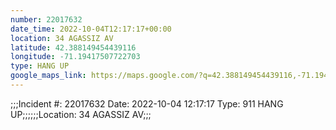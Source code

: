 ```yaml
---
number: 22017632
date_time: 2022-10-04T12:17:17+00:00
location: 34 AGASSIZ AV
latitude: 42.388149454439116
longitude: -71.19417507722703
type: HANG UP
google_maps_link: https://maps.google.com/?q=42.388149454439116,-71.19417507722703
---
```


;;;Incident #: 22017632   Date: 2022-10-04 12:17:17   Type: 911 HANG UP;;;;;;Location: 34 AGASSIZ AV;;;
